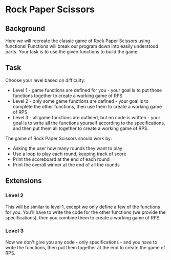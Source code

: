 # Rock Paper Scissors

## Background

Here we will recreate the classic game of Rock Paper Scissors using functions!  Functions will break our program down into easily understood parts.  Your task is to use the given functions to build the game.

## Task

Choose your level based on difficulty:

* Level 1 - game functions are defined for you - your goal is to put those functions together to create a working game of RPS
* Level 2 - only some game functions are defined - your goal is to complete the other functions, then use them to create a working game of RPS
* Level 3 - all game functions are outlined, but no code is written - your goal is to write all the functions yourself according to the specifications, and then put them all together to create a working game of RPS.

The game of Rock Paper Scissors should work by:

* Asking the user how many rounds they want to play
* Use a loop to play each round, keeping track of score
* Print the scoreboard at the end of each round
* Print the overall winner at the end of all the rounds

## Extensions

### Level 2

This will be similar to level 1, except we only define a few of the functions for you.  You'll have to write the code for the other functions (we provide the specifications), then you combine them to create a working game of RPS.

### Level 3

Now we don't give you any code - only specifications - and you have to write the functions, then put them together at the end to create the game of RPS.